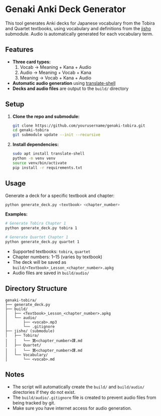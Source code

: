 # Genaki Anki Deck Generator

This tool generates Anki decks for Japanese vocabulary from the Tobira and Quartet textbooks, using vocabulary and definitions from the [jisho](https://github.com/di5codan/jisho) submodule. Audio is automatically generated for each vocabulary term.

## Features

- **Three card types:**  
  1. Vocab → Meaning + Kana + Audio  
  2. Audio → Meaning + Vocab + Kana  
  3. Meaning → Vocab + Kana + Audio
- **Automatic audio generation** using [translate-shell](https://github.com/soimort/translate-shell)
- **Decks and audio files** are output to the `build/` directory

## Setup

1. **Clone the repo and submodule:**
   ```bash
   git clone https://github.com/yourusername/genaki-tobira.git
   cd genaki-tobira
   git submodule update --init --recursive
   ```

2. **Install dependencies:**
   ```bash
   sudo apt install translate-shell
   python -m venv venv
   source venv/bin/activate
   pip install -r requirements.txt
   ```

## Usage

Generate a deck for a specific textbook and chapter:

```bash
python generate_deck.py <textbook> <chapter_number>
```

**Examples:**

```bash
# Generate Tobira Chapter 1
python generate_deck.py tobira 1

# Generate Quartet Chapter 1  
python generate_deck.py quartet 1
```

- Supported textbooks: `tobira`, `quartet`
- Chapter numbers: 1–15 (varies by textbook)
- The deck will be saved as `build/<Textbook>_Lesson_<chapter_number>.apkg`
- Audio files are saved in `build/audio/`

## Directory Structure

```
genaki-tobira/
├── generate_deck.py
├── build/
│   ├── <Textbook>_Lesson_<chapter_number>.apkg
│   └── audio/
│       ├── <vocab>.mp3
│       └── .gitignore
├── jisho/ (submodule)
│   ├── Tobira/
│   │   └── 第<chapter_number>課.md
│   ├── Quartet/
│   │   └── 第<chapter_number>課.md
│   └── Vocabulary/
│       └── <vocab>.md
```

## Notes

- The script will automatically create the `build/` and `build/audio/` directories if they do not exist.
- The `build/audio/.gitignore` file is created to prevent audio files from being tracked by git.
- Make sure you have internet access for audio generation.

